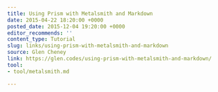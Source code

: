 ```yaml
---
title: Using Prism with Metalsmith and Markdown
date: 2015-04-22 18:20:00 +0000
posted_date: 2015-12-04 19:20:00 +0000
editor_recommends: ''
content_type: Tutorial
slug: links/using-prism-with-metalsmith-and-markdown
source: Glen Cheney
link: https://glen.codes/using-prism-with-metalsmith-and-markdown/
tool:
- tool/metalsmith.md

---
```

